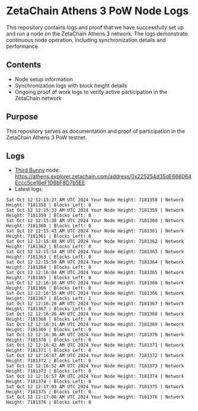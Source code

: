 # ZetaChain Athens 3 PoW Node Logs
This repository contains logs and proof that we have successfully set up and run a node on the ZetaChain Athens 3 network. The logs demonstrate continuous node operation, including synchronization details and performance.

## Contents
- Node setup information
- Synchronization logs with block height details
- Ongoing proof of work logs to verify active participation in the ZetaChain network

## Purpose
This repository serves as documentation and proof of participation in the ZetaChain Athens 3 PoW testnet.

## Logs

- [Third Bunny](https://thirdbunny.xyz/) node: https://athens.explorer.zetachain.com/address/0x225254d35dE666064Eccc5ce16eF1D8bF8D7b5EE
- Latest logs:
```
Sat Oct 12 12:15:27 AM UTC 2024 Your Node Height: 7181358 | Network Height: 7181358 | Blocks Left: 0
Sat Oct 12 12:15:33 AM UTC 2024 Your Node Height: 7181359 | Network Height: 7181359 | Blocks Left: 0
Sat Oct 12 12:15:38 AM UTC 2024 Your Node Height: 7181360 | Network Height: 7181360 | Blocks Left: 0
Sat Oct 12 12:15:43 AM UTC 2024 Your Node Height: 7181361 | Network Height: 7181361 | Blocks Left: 0
Sat Oct 12 12:15:48 AM UTC 2024 Your Node Height: 7181362 | Network Height: 7181362 | Blocks Left: 0
Sat Oct 12 12:15:54 AM UTC 2024 Your Node Height: 7181363 | Network Height: 7181363 | Blocks Left: 0
Sat Oct 12 12:15:59 AM UTC 2024 Your Node Height: 7181364 | Network Height: 7181364 | Blocks Left: 0
Sat Oct 12 12:16:04 AM UTC 2024 Your Node Height: 7181365 | Network Height: 7181365 | Blocks Left: 0
Sat Oct 12 12:16:10 AM UTC 2024 Your Node Height: 7181366 | Network Height: 7181366 | Blocks Left: 0
Sat Oct 12 12:16:15 AM UTC 2024 Your Node Height: 7181366 | Network Height: 7181367 | Blocks Left: 1
Sat Oct 12 12:16:20 AM UTC 2024 Your Node Height: 7181367 | Network Height: 7181367 | Blocks Left: 0
Sat Oct 12 12:16:26 AM UTC 2024 Your Node Height: 7181368 | Network Height: 7181368 | Blocks Left: 0
Sat Oct 12 12:16:31 AM UTC 2024 Your Node Height: 7181369 | Network Height: 7181369 | Blocks Left: 0
Sat Oct 12 12:16:36 AM UTC 2024 Your Node Height: 7181370 | Network Height: 7181370 | Blocks Left: 0
Sat Oct 12 12:16:42 AM UTC 2024 Your Node Height: 7181371 | Network Height: 7181371 | Blocks Left: 0
Sat Oct 12 12:16:47 AM UTC 2024 Your Node Height: 7181372 | Network Height: 7181372 | Blocks Left: 0
Sat Oct 12 12:16:52 AM UTC 2024 Your Node Height: 7181373 | Network Height: 7181373 | Blocks Left: 0
Sat Oct 12 12:16:57 AM UTC 2024 Your Node Height: 7181374 | Network Height: 7181374 | Blocks Left: 0
Sat Oct 12 12:17:03 AM UTC 2024 Your Node Height: 7181375 | Network Height: 7181375 | Blocks Left: 0
Sat Oct 12 12:17:08 AM UTC 2024 Your Node Height: 7181376 | Network Height: 7181376 | Blocks Left: 0
```
